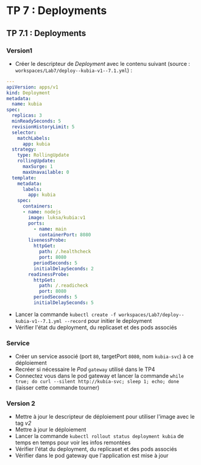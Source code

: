 
# TP 7 : Deployments

## TP 7.1 : Deployments

### Version1

- Créer le descripteur de _Deployment_ avec le contenu suivant (source : `workspaces/Lab7/deploy--kubia-v1--7.1.yml`) :

```yaml
---
apiVersion: apps/v1
kind: Deployment
metadata:
  name: kubia
spec:
  replicas: 3
  minReadySeconds: 5
  revisionHistoryLimit: 5
  selector:
    matchLabels:
      app: kubia
  strategy:
    type: RollingUpdate
    rollingUpdate:
      maxSurge: 1
      maxUnavailable: 0
  template:
    metadata:
      labels:
        app: kubia
    spec:
      containers:
      - name: nodejs
        image: luksa/kubia:v1
        ports:
          - name: main
            containerPort: 8080
        livenessProbe:
          httpGet:
            path: /.healthcheck
            port: 8080
          periodSeconds: 5
          initialDelaySeconds: 2
        readinessProbe:
          httpGet:
            path: /.readicheck
            port: 8080
          periodSeconds: 5
          initialDelaySeconds: 5

```

- Lancer la commande `kubectl create -f workspaces/Lab7/deploy--kubia-v1--7.1.yml --record` pour initier le deployment
- Vérifier l'état du deployment, du replicaset et des pods associés

### Service

- Créer un service associé (port `80`, targetPort `8080`, nom `kubia-svc`) à ce déploiement
- Recréer si nécessaire le _Pod_ `gateway` utilisé dans le TP4
- Connectez vous dans le pod gateway et lancer la commande `while true; do curl --silent http://kubia-svc; sleep 1; echo; done`
- (laisser cette commande tourner)

### Version 2

- Mettre à jour le descripteur de déploiement pour utiliser l'image avec le tag _v2_
- Mettre à jour le déploiement
- Lancer la commande `kubectl rollout status deployment kubia` de temps en temps pour voir les infos remontées
- Vérifier l'état du deployment, du replicaset et des pods associés
- Vérifier dans le pod gateway que l'application est mise à jour

<div class="pb"></div>
